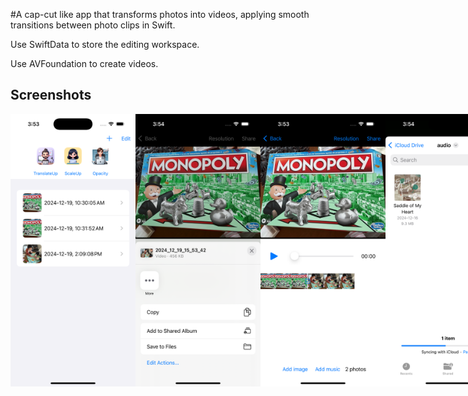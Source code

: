 #A cap-cut like app that transforms photos into videos, applying smooth transitions between photo clips in Swift.

Use SwiftData to store the editing workspace.

Use AVFoundation to create videos.

## Screenshots

<div style="display: flex; justify-content: space-around;">
  <img src="ScreenShots/homepage.png" alt="MainPage" width="200">
  <img src="ScreenShots/share.png" alt="ShareView" width="200">
  <img src="ScreenShots/editing.png" alt="EditingWorkSpace" width="200">
  <img src="ScreenShots/add_audio.png" alt="Add Audio" width="200">
</div>
